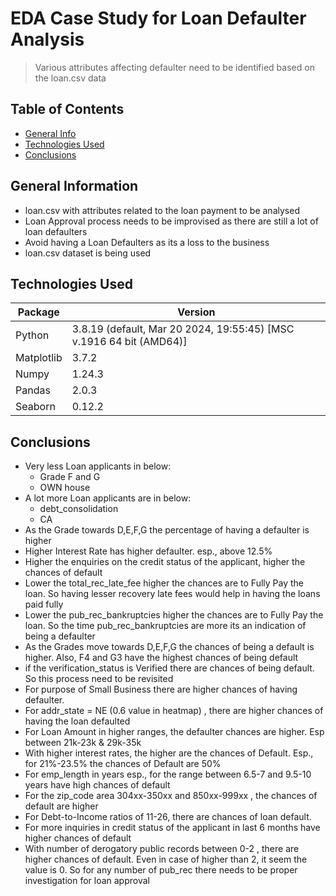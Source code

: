 # EDA Case Study for Loan Defaulter Analysis
> Various attributes affecting defaulter need to be identified based on the loan.csv data 


## Table of Contents
* [General Info](#general-information)
* [Technologies Used](#technologies-used)
* [Conclusions](#conclusions)

<!-- You can include any other section that is pertinent to your problem -->

## General Information
- loan.csv with attributes related to the loan payment to be analysed
- Loan Approval process needs to be improvised as there are still a lot of loan defaulters
- Avoid having a Loan Defaulters as its a loss to the business
- loan.csv dataset is being used

<!-- You don't have to answer all the questions - just the ones relevant to your project. -->

## Technologies Used
| Package    | Version                                                             |
|------------|---------------------------------------------------------------------|
| Python     | 3.8.19 (default, Mar 20 2024, 19:55:45) [MSC v.1916 64 bit (AMD64)] |
| Matplotlib | 3.7.2                                                               |
| Numpy      | 1.24.3                                                              |
| Pandas     | 2.0.3                                                               |
| Seaborn    | 0.12.2                                                              |

<!-- As the libraries versions keep on changing, it is recommended to mention the version of library used in this project -->

<!-- You don't have to answer all the questions - just the ones relevant to your project. -->

## Conclusions
- Very less Loan applicants in below:
  - Grade F and G
  - OWN house
- A lot more Loan applicants are in below:
  - debt_consolidation
  - CA
- As the Grade towards D,E,F,G the percentage of having a defaulter is higher
- Higher Interest Rate has higher defaulter. esp., above 12.5%
- Higher the enquiries on the credit status of the applicant, higher the chances of default
- Lower the total_rec_late_fee higher the chances are to Fully Pay the loan. So having lesser recovery late fees would help in having the loans paid fully
- Lower the pub_rec_bankruptcies higher the chances are to Fully Pay the loan. So the time pub_rec_bankruptcies are more its an indication of being a defaulter
- As the Grades move towards D,E,F,G the chances of being a default is higher. Also, F4 and G3 have the highest chances of being default
- if the verification_status is Verified there are chances of being default. So this process need to be revisited
- For purpose of Small Business there are higher chances of having defaulter.
- For addr_state  = NE (0.6 value in heatmap) , there are higher chances of having the loan defaulted
- For Loan Amount in higher ranges, the defaulter chances are higher. Esp between 21k-23k & 29k-35k
- With higher interest rates, the higher are the chances of Default. Esp., for 21%-23.5% the chances of Default are 50%
- For emp_length in years esp., for the range between 6.5-7 and 9.5-10 years have high chances of default
- For the zip_code area 304xx-350xx and 850xx-999xx , the chances of default are higher
- For Debt-to-Income ratios of 11-26, there are chances of loan default.
- For more inquiries in credit status of the applicant in last 6 months have higher chances of default
- With number of derogatory public records between 0-2 , there are higher chances of default. Even in case of higher than 2, it seem the value is 0. So for any number of pub_rec there needs to be proper investigation for loan approval

